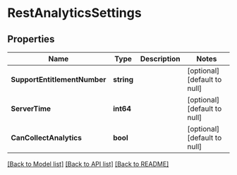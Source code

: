 # RestAnalyticsSettings

## Properties
Name | Type | Description | Notes
------------ | ------------- | ------------- | -------------
**SupportEntitlementNumber** | **string** |  | [optional] [default to null]
**ServerTime** | **int64** |  | [optional] [default to null]
**CanCollectAnalytics** | **bool** |  | [optional] [default to null]

[[Back to Model list]](../README.md#documentation-for-models) [[Back to API list]](../README.md#documentation-for-api-endpoints) [[Back to README]](../README.md)

